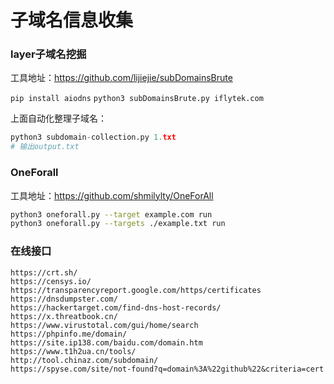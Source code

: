 # 子域名信息收集

### layer子域名挖掘

工具地址：https://github.com/lijiejie/subDomainsBrute

`pip install aiodns` `python3 subDomainsBrute.py iflytek.com`

上面自动化整理子域名：

```py
python3 subdomain-collection.py 1.txt
# 输出output.txt
```

### OneForall

工具地址：https://github.com/shmilylty/OneForAll

```bash
python3 oneforall.py --target example.com run
python3 oneforall.py --targets ./example.txt run
```

### 在线接口

```
https://crt.sh/
https://censys.io/
https://transparencyreport.google.com/https/certificates
https://dnsdumpster.com/
https://hackertarget.com/find-dns-host-records/
https://x.threatbook.cn/
https://www.virustotal.com/gui/home/search
https://phpinfo.me/domain/
https://site.ip138.com/baidu.com/domain.htm
https://www.t1h2ua.cn/tools/
http://tool.chinaz.com/subdomain/
https://spyse.com/site/not-found?q=domain%3A%22github%22&criteria=cert
```
